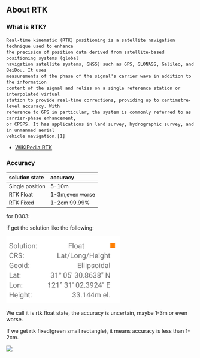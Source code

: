 ## About RTK

### What is RTK?
    Real-time kinematic (RTK) positioning is a satellite navigation technique used to enhance 
	the precision of position data derived from satellite-based positioning systems (global 
	navigation satellite systems, GNSS) such as GPS, GLONASS, Galileo, and BeiDou. It uses 
	measurements of the phase of the signal's carrier wave in addition to the information 
	content of the signal and relies on a single reference station or interpolated virtual 
	station to provide real-time corrections, providing up to centimetre-level accuracy. With
	reference to GPS in particular, the system is commonly referred to as carrier-phase enhancement,
	or CPGPS. It has applications in land survey, hydrographic survey, and in unmanned aerial 
	vehicle navigation.[1]

  - [WiKiPedia:RTK](https://en.wikipedia.org/wiki/Real-time_kinematic)

### Accuracy

  | solution state | accuracy |
  | :--- | :--- |
  | Single position | 5-10m |
  | RTK Float | 1-3m,even worse |
  | RTK Fixed | 1-2cm 99.99% |
  
  for D303:
  
  if get the solution like the following:
  
  ![](images/rtk-float.png)
  
  We call it is rtk float state, the accuracy is uncertain, maybe 1-3m or even worse.

  If we get rtk fixed(green small rectangle), it means accuracy is less than 1-2cm.
  
  ![](images/rtk-fixed)
  
  
  